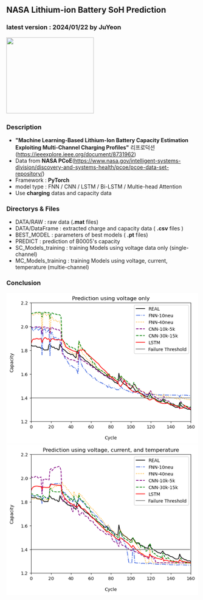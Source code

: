 ## NASA Lithium-ion Battery SoH Prediction
### latest version : 2024/01/22 by JuYeon

<img src="https://upload.wikimedia.org/wikipedia/commons/thumb/e/e5/NASA_logo.svg/2449px-NASA_logo.svg.png" width=230 height=200/>

### Description
- **"Machine Learning-Based Lithium-Ion Battery Capacity Estimation Exploiting Multi-Channel Charging Profiles"** 리프로덕션
(https://ieeexplore.ieee.org/document/8731962)
- Data from **NASA PCoE**(https://www.nasa.gov/intelligent-systems-division/discovery-and-systems-health/pcoe/pcoe-data-set-repository/)
- Framework : **PyTorch**
- model type : FNN / CNN / LSTM / Bi-LSTM / Multie-head Attention
- Use **charging** datas and capacity data


### Directorys & Files
- DATA/RAW : raw data (**.mat** files)
- DATA/DataFrame : extracted charge and capacity data ( **.csv** files )
- BEST_MODEL : parameters of best models ( **.pt** files)
- PREDICT : prediction of B0005's capacity
- SC_Models_training : training Models using voltage data only (single-channel)
- MC_Models_training : training Models using voltage, current, temperature (multie-channel)


### Conclusion
<img src="./output1.png">
<img src="./output2.png">
